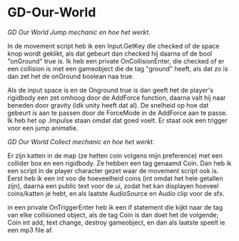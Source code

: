 # GD-Our-World


*GD Our World Jump mechanic en hoe het werkt.*


In de movement script heb ik een Input.GetKey die checked of de space knop wordt geklikt, als dat gebeurt dan checked hij daarna of de bool "onGround" true is.
Ik heb een private OnCollisionEnter, die checked of er een collision is met een gameobject die de tag "ground" heeft, als dat zo is dan zet het de onGround boolean naa true.

Als de input space is en de Onground true is dan geeft het de player's rigidbody een zet omhoog door de AddForce function, daarna valt hij naar beneden door gravity (idk unity heeft dat al).
De snelheid op hoe dat gebeurt is aan te passen door de ForceMode in de AddForce aan te passe. Ik heb het op .Impulse staan omdat dat goed voelt.
Er staat ook een trigger voor een jump animatie.



*GD Our World Collect mechanic en hoe het werkt.*


Er zijn katten in de map (ze hetten coin volgens mijn preference) met een collider box en een rigidbody. Ze hebben een tag genaamd Coin.
Dan heb ik een script in de player character gezet waar de movement script ook is.
Eerst heb ik een int voo de hoeveelheid coins (int omdat het hele getallen zijn), daarna een public text voor de ui, zodat het kan displayen hoeveel coins/katten je hebt, en als laatste AudioSource en Audio clip voor de sfx.

in een private OnTriggerEnter heb ik een if statement die kijkt naar de tag van elke collisioned object, als de tag Coin is dan doet het de volgende; Coin int add, text change, destroy gameobject, en dan als laatste speelt ie een mp3 file af.
